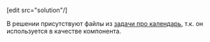 [edit src="solution"/]

В решении присутствуют файлы из [задачи про календарь](/task/calendar), т.к. он используется в качестве компонента.
